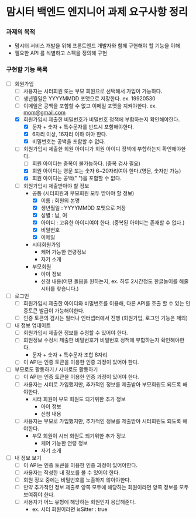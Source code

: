 # 맘시터 백엔드 엔지니어 과제 요구사항 정리

### 과제의 목적
* 맘시터 서비스 개발을 위해 프론트엔드 개발자와 함께 구현해야 할 기능을 이해
* 필요한 API 를 식별하고 스펙을 정의해 구현

### 구현할 기능 목록

* [ ] 회원가입
  * [ ] 사용자는 시터회원 또는 부모 회원으로 선택해서 가입이 가능하다.
  * [ ] 생년월일은 YYYYMMDD 포맷으로 저장한다. ex. 19920530
  * [ ] 이메일은 공백을 포함할 수 없고 이메일 포맷을 지켜야한다. ex. mom@gmail.com
  * [x] 회원가입시 제출한 비밀번호가 비밀번호 정책에 부합하는지 확인해야한다.
    * [x] 문자 + 숫자 + 특수문자를 반드시 포함해야한다.
    * [x] 6자리 이상, 16자리 이하 여야 한다.
    * [x] 비밀번호는 공백을 포함할 수 없다.
  * [ ] 회원가입시 제출한 회원 아이디가 회원 아이디 정책에 부합하는지 확인해야한다.
    * [ ] 회원 아이디는 중복이 불가능하다. (중복 검사 필요)
    * [x] 회원 아이디는 영문 또는 숫자 6~20자리여야 한다.(영문, 숫자만 가능)
    * [x] 회원 아이디는 공백(" ")을 포함할 수 없다.
  * [ ] 회원가입시 제출받아야 할 정보
    * 공통 (시터회원과 부모회원 모두 받아야 할 정보)
      * [x] 이름 : 회원의 본명
      * [x] 생년월일 : YYYYMMDD 포맷으로 저장
      * [x] 성별 : 남, 여
      * [x] 아이디 : 고유한 아이디여야 한다. (중복된 아이디는 존재할 수 없다.)
      * [x] 비밀번호
      * [x] 이메일
    * 시터회원가입
      * 케어 가능한 연령정보
      * 자기 소개
    * 부모회원
      * 아이 정보
      * 신청 내용(어떤 돌봄을 원하는지, ex. 하루 2시간정도 한글놀이를 해줄 시터를 찾습니다.)
* [ ] 로그인
  * [ ] 회원가입시 제출한 아이디와 비밀번호를 이용해, 다른 API를 호출 할 수 있는 인증토큰 발급이 가능해야한다.
  * [ ] 인증 토큰의 검사는 필터나 인터셉터에서 진행 (회원가입, 로그인 기능은 제외)
* [ ] 내 정보 업데이트
  * [ ] 회원가입시 제출한 정보를 수정할 수 있어야 한다.
  * [ ] 회원정보 수정시 제출한 비밀번호가 비밀번호 정책에 부합하는지 확인해야한다.
      * 문자 + 숫자 + 특수문자 조합 8자리
  * [ ] 이 API는 인증 토큰을 이용한 인증 과정이 있어야 한다.
* [ ] 부모로도 활동하기 / 시터로도 활동하기
  * [ ] 이 API는 인증 토큰을 이용한 인증 과정이 있어야 한다.
  * [ ] 사용자는 시터로 가입했지만, 추가적인 정보를 제출받아 부모회원도 되도록 해야한다.
    * 시터 회원이 부모 회원도 되기위한 추가 정보
      * 아이 정보
      * 신청 내용
  * [ ] 사용자는 부모로 가입했지만, 추가적인 정보를 제출받아 시터회원도 되도록 해야한다.
    * 부모 회원이 시터 회원도 되기위한 추가 정보
      * 케어 가능한 연령 정보
      * 자기 소개
* [ ] 내 정보 보기
  * [ ] 이 API는 인증 토큰을 이용한 인증 과정이 있어야한다.
  * [ ] 사용자는 작성한 내 정보를 볼 수 있어야 한다.
  * [ ] 회원 정보 중에는 비밀번호를 노출하지 않아야한다.
  * [ ] 만약 추가적인 정보 제출로 양쪽 모두에 해당하는 회원이라면 양쪽 정보를 모두 보여줘야 한다.
  * [ ] 사용자가 어느 유형에 해당하는 회원인지 응답해준다.
    * ex. 시터 회원이라면 isSitter : true

